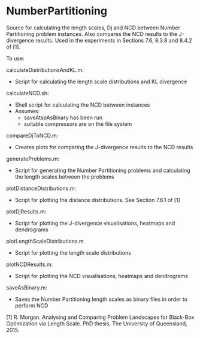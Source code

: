 NumberPartitioning
====

Source for calculating the length scales, Dj and NCD between Number Partitioning problem instances. Also compares the NCD results to the J-divergence results. Used in the experiments in Sections 7.6, 8.3.8 and 8.4.2 of [1].

To use:

calculateDistributionsAndKL.m:
  - Script for calculating the length scale distributions and KL divergence

calculateNCD.sh:
  - Shell script for calculating the NCD between instances
  - Assumes:
    - saveAtspAsBinary has been run
    - suitable compressors are on the file system

compareDjToNCD.m:
  - Creates plots for comparing the J-divergence results to the NCD results

generateProblems.m:
  - Script for generating the Number Partitioning problems and calculating the length scales between the problems

plotDistanceDistributions.m:
  - Script for plotting the distance distributions. See Section 7.6.1 of [1]

plotDjResults.m:
  - Script for plotting the J-divergence visualisations, heatmaps and dendrograms

plotLengthScaleDistributions.m
  - Script for plotting the length scale distributions
  
plotNCDResults.m:
  - Script for plotting the NCD visualisations, heatmaps and dendrograms

saveAsBinary.m:
  - Saves the Number Partitioning length scales as binary files in order to perform NCD

[1] R. Morgan. Analysing and Comparing Problem Landscapes for Black-Box Optimization via Length Scale. PhD thesis, The University of Queensland, 2015.